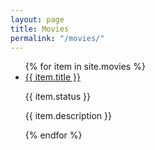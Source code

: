 ```yaml
---
layout: page
title: Movies
permalink: "/movies/"
---
```


<ul>
{% for item in site.movies %}
    <li>
        <a href="{{ item.url | prepend: site.baseurl }}"> {{ item.title }} </a>
        <p class="post-excerpt">{{ item.status }}</p>
        <p class="post-excerpt">{{ item.description }}</p>
    </li>
{% endfor %}
</ul>
